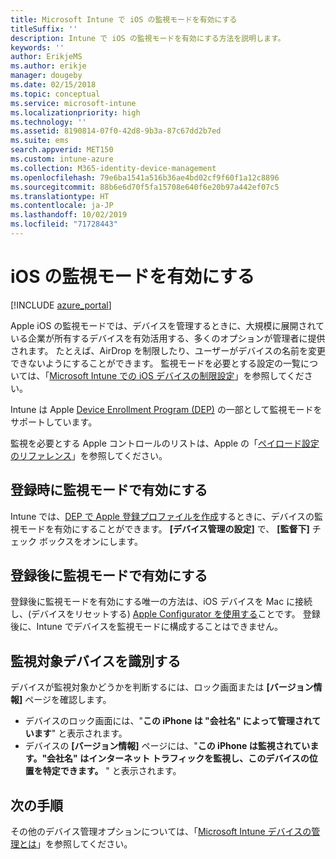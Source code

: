 ```yaml
---
title: Microsoft Intune で iOS の監視モードを有効にする
titleSuffix: ''
description: Intune で iOS の監視モードを有効にする方法を説明します。
keywords: ''
author: ErikjeMS
ms.author: erikje
manager: dougeby
ms.date: 02/15/2018
ms.topic: conceptual
ms.service: microsoft-intune
ms.localizationpriority: high
ms.technology: ''
ms.assetid: 8190814-07f0-42d8-9b3a-87c67dd2b7ed
ms.suite: ems
search.appverid: MET150
ms.custom: intune-azure
ms.collection: M365-identity-device-management
ms.openlocfilehash: 79e6ba1541a516b36ae4bd02cf9f60f1a12c8896
ms.sourcegitcommit: 88b6e6d70f5fa15708e640f6e20b97a442ef07c5
ms.translationtype: HT
ms.contentlocale: ja-JP
ms.lasthandoff: 10/02/2019
ms.locfileid: "71728443"
---
```

# <a name="turn-on-ios-supervised-mode"></a>iOS の監視モードを有効にする


[!INCLUDE [azure_portal](../includes/azure_portal.md)]

Apple iOS の監視モードでは、デバイスを管理するときに、大規模に展開されている企業が所有するデバイスを有効活用する、多くのオプションが管理者に提供されます。 たとえば、AirDrop を制限したり、ユーザーがデバイスの名前を変更できないようにすることができます。 監視モードを必要とする設定の一覧については、「[Microsoft Intune での iOS デバイスの制限設定](../configuration/device-restrictions-ios.md)」を参照してください。

Intune は Apple [Device Enrollment Program (DEP)](../enrollment/device-enrollment-program-enroll-ios.md) の一部として監視モードをサポートしています。

監視を必要とする Apple コントロールのリストは、Apple の「[ペイロード設定のリファレンス](http://help.apple.com/configurator/mac/2.4/#/cad5370d089)」を参照してください。

## <a name="turn-on-supervised-mode-during-enrollment"></a>登録時に監視モードで有効にする

Intune では、[DEP で Apple 登録プロファイルを作成](../enrollment/device-enrollment-program-enroll-ios.md#create-an-apple-enrollment-profile)するときに、デバイスの監視モードを有効にすることができます。 **[デバイス管理の設定]** で、 **[監督下]** チェック ボックスをオンにします。

## <a name="turn-on-supervised-mode-after-enrollment"></a>登録後に監視モードで有効にする

登録後に監視モードを有効にする唯一の方法は、iOS デバイスを Mac に接続し、(デバイスをリセットする) [Apple Configurator を使用する](../enrollment/apple-configurator-enroll-ios.md)ことです。 登録後に、Intune でデバイスを監視モードに構成することはできません。

## <a name="identify-a-supervised-device"></a>監視対象デバイスを識別する

デバイスが監視対象かどうかを判断するには、ロック画面または **[バージョン情報]** ページを確認します。
- デバイスのロック画面には、"**この iPhone は "会社名" によって管理されています**" と表示されます。
- デバイスの **[バージョン情報]** ページには、"**この iPhone は監視されています。"会社名" はインターネット トラフィックを監視し、このデバイスの位置を特定できます。** " と表示されます。

## <a name="next-steps"></a>次の手順

その他のデバイス管理オプションについては、「[Microsoft Intune デバイスの管理とは](device-management.md)」を参照してください。
